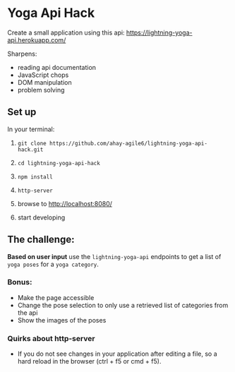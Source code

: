 # Yoga Api Hack

Create a small application using this api: https://lightning-yoga-api.herokuapp.com/

Sharpens:
- reading api documentation
- JavaScript chops
- DOM manipulation
- problem solving

## Set up

In your terminal:

1. `git clone https://github.com/ahay-agile6/lightning-yoga-api-hack.git`

2. `cd lightning-yoga-api-hack`

3. `npm install`

4. `http-server`

5. browse to [http://localhost:8080/](http://localhost:8080)

6. start developing

## The challenge:

**Based on user input** use the `lightning-yoga-api` endpoints to get a list of `yoga poses` for a `yoga category`.

### Bonus:
- Make the page accessible
- Change the pose selection to only use a retrieved list of categories from the api
- Show the images of the poses

### Quirks about http-server

- If you do not see changes in your application after editing a file, so a hard reload in the browser (ctrl + f5 or cmd + f5).
